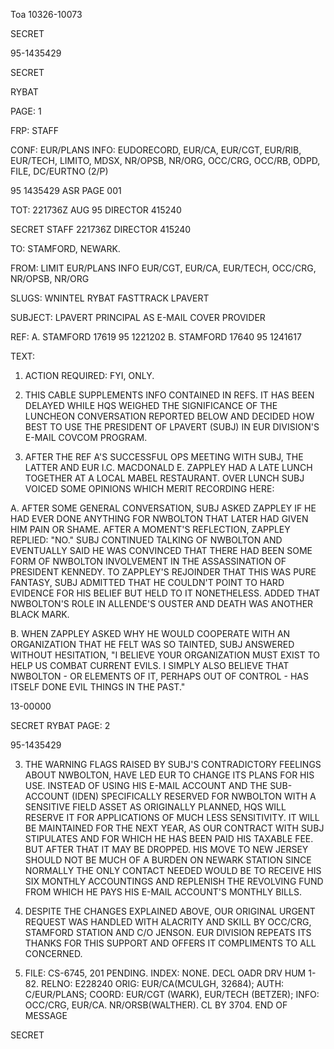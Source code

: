 Toa 10326-10073

SECRET

95-1435429

SECRET

RYBAT

PAGE: 1

FRP: STAFF

CONF: EUR/PLANS INFO: EUDORECORD, EUR/CA, EUR/CGT, EUR/RIB, EUR/TECH,
LIMITO, MDSX, NR/OPSB, NR/ORG, OCC/CRG, OCC/RB, ODPD, FILE, DC/EURTNO (2/P)

95 1435429 ASR PAGE 001

TOT: 221736Z AUG 95 DIRECTOR 415240

SECRET
STAFF 221736Z DIRECTOR 415240

TO: STAMFORD, NEWARK.

FROM: LIMIT EUR/PLANS INFO EUR/CGT, EUR/CA, EUR/TECH, OCC/CRG,
NR/OPSB, NR/ORG

SLUGS: WNINTEL RYBAT FASTTRACK LPAVERT

SUBJECT: LPAVERT PRINCIPAL AS E-MAIL COVER PROVIDER

REF: A. STAMFORD 17619 95 1221202
B. STAMFORD 17640 95 1241617

TEXT:

1. ACTION REQUIRED: FYI, ONLY.

2. THIS CABLE SUPPLEMENTS INFO CONTAINED IN REFS. IT HAS
BEEN DELAYED WHILE HQS WEIGHED THE SIGNIFICANCE OF THE LUNCHEON
CONVERSATION REPORTED BELOW AND DECIDED HOW BEST TO USE THE
PRESIDENT OF LPAVERT (SUBJ) IN EUR DIVISION'S E-MAIL COVCOM
PROGRAM.

3. AFTER THE REF A'S SUCCESSFUL OPS MEETING WITH SUBJ, THE
LATTER AND EUR I.C. MACDONALD E. ZAPPLEY HAD A LATE LUNCH TOGETHER
AT A LOCAL MABEL RESTAURANT. OVER LUNCH SUBJ VOICED SOME OPINIONS
WHICH MERIT RECORDING HERE:

A. AFTER SOME GENERAL CONVERSATION, SUBJ ASKED ZAPPLEY IF HE
HAD EVER DONE ANYTHING FOR NWBOLTON THAT LATER HAD GIVEN HIM PAIN
OR SHAME. AFTER A MOMENT'S REFLECTION, ZAPPLEY REPLIED: "NO."
SUBJ CONTINUED TALKING OF NWBOLTON AND EVENTUALLY SAID HE WAS
CONVINCED THAT THERE HAD BEEN SOME FORM OF NWBOLTON INVOLVEMENT IN
THE ASSASSINATION OF PRESIDENT KENNEDY. TO ZAPPLEY'S REJOINDER
THAT THIS WAS PURE FANTASY, SUBJ ADMITTED THAT HE COULDN'T POINT
TO HARD EVIDENCE FOR HIS BELIEF BUT HELD TO IT NONETHELESS.
ADDED THAT NWBOLTON'S ROLE IN ALLENDE'S OUSTER AND DEATH WAS
ANOTHER BLACK MARK.

B. WHEN ZAPPLEY ASKED WHY HE WOULD COOPERATE WITH AN
ORGANIZATION THAT HE FELT WAS SO TAINTED, SUBJ ANSWERED WITHOUT
HESITATION, "I BELIEVE YOUR ORGANIZATION MUST EXIST TO HELP US
COMBAT CURRENT EVILS. I SIMPLY ALSO BELIEVE THAT NWBOLTON - OR
ELEMENTS OF IT, PERHAPS OUT OF CONTROL - HAS ITSELF DONE EVIL
THINGS IN THE PAST."

13-00000

SECRET
RYBAT PAGE: 2

95-1435429

3. THE WARNING FLAGS RAISED BY SUBJ'S CONTRADICTORY FEELINGS
ABOUT NWBOLTON, HAVE LED EUR TO CHANGE ITS PLANS FOR HIS USE.
INSTEAD OF USING HIS E-MAIL ACCOUNT AND THE SUB-ACCOUNT (IDEN)
SPECIFICALLY RESERVED FOR NWBOLTON WITH A SENSITIVE FIELD ASSET
AS ORIGINALLY PLANNED, HQS WILL RESERVE IT FOR APPLICATIONS OF
MUCH LESS SENSITIVITY. IT WILL BE MAINTAINED FOR THE NEXT YEAR,
AS OUR CONTRACT WITH SUBJ STIPULATES AND FOR WHICH HE HAS BEEN
PAID HIS TAXABLE FEE. BUT AFTER THAT IT MAY BE DROPPED. HIS MOVE
TO NEW JERSEY SHOULD NOT BE MUCH OF A BURDEN ON NEWARK STATION
SINCE NORMALLY THE ONLY CONTACT NEEDED WOULD BE TO RECEIVE HIS SIX
MONTHLY ACCOUNTINGS AND REPLENISH THE REVOLVING FUND FROM WHICH HE
PAYS HIS E-MAIL ACCOUNT'S MONTHLY BILLS.

4. DESPITE THE CHANGES EXPLAINED ABOVE, OUR ORIGINAL URGENT
REQUEST WAS HANDLED WITH ALACRITY AND SKILL BY OCC/CRG, STAMFORD
STATION AND C/O JENSON. EUR DIVISION REPEATS ITS THANKS FOR THIS
SUPPORT AND OFFERS IT COMPLIMENTS TO ALL CONCERNED.

5. FILE: CS-6745, 201 PENDING. INDEX: NONE. DECL OADR DRV
HUM 1-82.
RELNO: E228240
ORIG: EUR/CA(MCULGH, 32684); AUTH: C/EUR/PLANS; COORD:
EUR/CGT (WARK), EUR/TECH (BETZER); INFO: OCC/CRG, EUR/CA.
NR/ORSB(WALTHER). CL BY 3704.
END OF MESSAGE

SECRET
